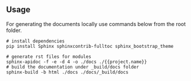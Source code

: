
## Usage
For generating the documents locally use commands below from the root folder. 

```shell
# install dependencies
pip install Sphinx sphinxcontrib-fulltoc sphinx_bootstrap_theme

# generate rst files for modules
sphinx-apidoc -f -e -d 4 -o ./docs ./{{project.name}}
# build the documentation under _build/docs folder
sphinx-build -b html ./docs ./docs/_build/docs
```
